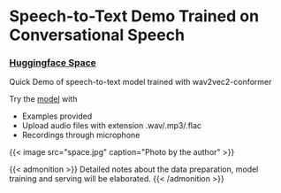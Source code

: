 # Speech-to-Text Demo Trained on Conversational Speech


### [Huggingface Space](https://huggingface.co/spaces/codenamewei/speech-to-text)

Quick Demo of speech-to-text model trained with wav2vec2-conformer

Try the [model](https://huggingface.co/spaces/codenamewei/speech-to-text) with

- Examples provided
- Upload audio files with extension .wav/.mp3/.flac
- Recordings through microphone

{{< image src="space.jpg" caption="Photo by the author" >}}

{{< admonition >}} Detailed notes about the data preparation, model training and serving will be elaborated. {{< /admonition >}}

